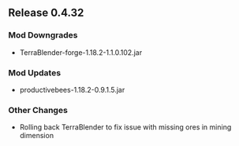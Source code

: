 ## Release 0.4.32

### Mod Downgrades
- TerraBlender-forge-1.18.2-1.1.0.102.jar

### Mod Updates
- productivebees-1.18.2-0.9.1.5.jar

### Other Changes
- Rolling back TerraBlender to fix issue with missing ores in mining dimension
